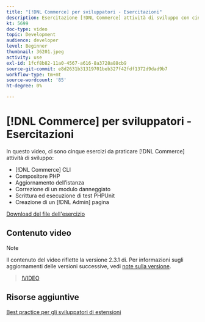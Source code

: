 ```yaml
---
title: "[!DNL Commerce] per sviluppatori - Esercitazioni"
description: Esercitazione [!DNL Commerce] attività di sviluppo con cinque esercizi utili.
kt: 5699
doc-type: video
topic: Development
audience: developer
level: Beginner
thumbnail: 36201.jpeg
activity: use
exl-id: 1fcf8b82-11a0-4567-a616-8a3728a88cb9
source-git-commit: e8d2631b31319701beb327f42fdf1372d9dad9b7
workflow-type: tm+mt
source-wordcount: '85'
ht-degree: 0%

---
```


# [!DNL Commerce] per sviluppatori - Esercitazioni

In questo video, ci sono cinque esercizi da praticare [!DNL Commerce] attività di sviluppo:

- [!DNL Commerce] CLI
- Compositore PHP
- Aggiornamento dell’istanza
- Correzione di un modulo danneggiato
- Scrittura ed esecuzione di test PHPUnit
- Creazione di un [!DNL Admin] pagina

[Download del file dell&#39;esercizio](./assets/FreeIntro2.3.1.zip)

## Contenuto video

>[!NOTE]
>
>Il contenuto del video riflette la versione 2.3.1 di. Per informazioni sugli aggiornamenti delle versioni successive, vedi [note sulla versione](https://experienceleague.adobe.com/docs/commerce-operations/release/notes/overview.html).

>[!VIDEO](https://video.tv.adobe.com/v/36201?quality=12&learn=on)

## Risorse aggiuntive

[Best practice per gli sviluppatori di estensioni](https://developer.adobe.com/commerce/php/best-practices/)
